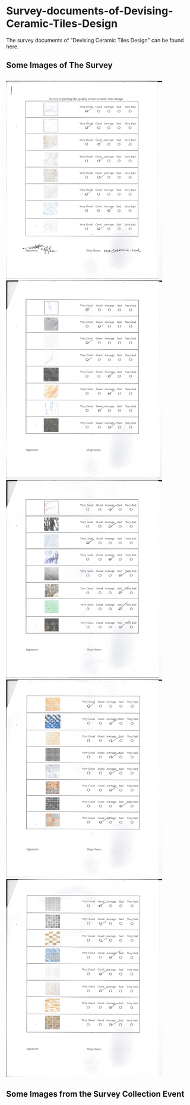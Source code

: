 # Survey-documents-of-Devising-Ceramic-Tiles-Design
The survey documents of "Devising Ceramic Tiles Design"  can be found here. 

<h2>Some Images of The Survey<h2>
<img src='Survey collected from Mir Ceramics\1.jpeg' style="width: 420px; height: 530px" />
<img src='Survey collected from Mir Ceramics\2.jpeg' style="width: 420px; height: 530px" />
<img src='Survey collected from Mir Ceramics\3.jpeg' style="width: 420px; height: 530px" />
<img src='Survey collected from Mir Ceramics\4.jpeg' style="width: 420px; height: 530px" />
<img src='Survey collected from Mir Ceramics\5.jpeg' style="width: 420px; height: 530px" />
  
  <h2>Some Images from the Survey Collection Event</h2>
